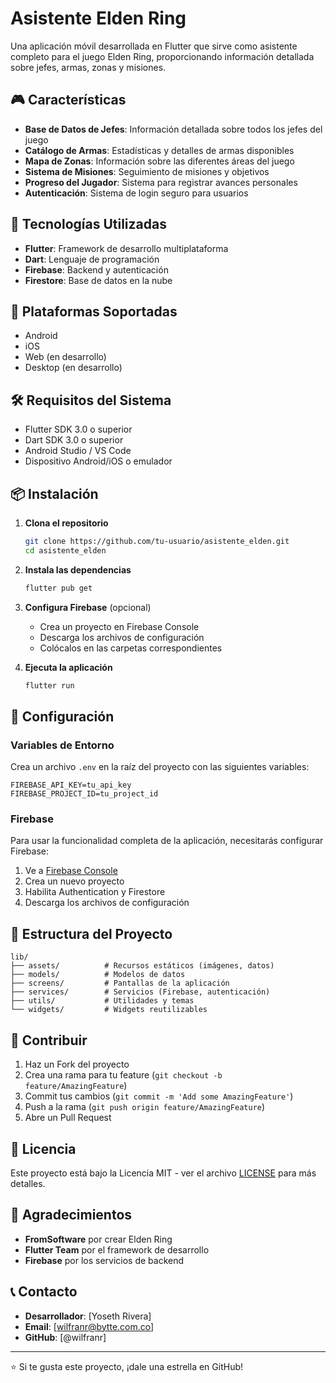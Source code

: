 # Asistente Elden Ring

Una aplicación móvil desarrollada en Flutter que sirve como asistente completo para el juego Elden Ring, proporcionando información detallada sobre jefes, armas, zonas y misiones.

## 🎮 Características

- **Base de Datos de Jefes**: Información detallada sobre todos los jefes del juego
- **Catálogo de Armas**: Estadísticas y detalles de armas disponibles
- **Mapa de Zonas**: Información sobre las diferentes áreas del juego
- **Sistema de Misiones**: Seguimiento de misiones y objetivos
- **Progreso del Jugador**: Sistema para registrar avances personales
- **Autenticación**: Sistema de login seguro para usuarios

## 🚀 Tecnologías Utilizadas

- **Flutter**: Framework de desarrollo multiplataforma
- **Dart**: Lenguaje de programación
- **Firebase**: Backend y autenticación
- **Firestore**: Base de datos en la nube

## 📱 Plataformas Soportadas

- Android
- iOS
- Web (en desarrollo)
- Desktop (en desarrollo)

## 🛠️ Requisitos del Sistema

- Flutter SDK 3.0 o superior
- Dart SDK 3.0 o superior
- Android Studio / VS Code
- Dispositivo Android/iOS o emulador

## 📦 Instalación

1. **Clona el repositorio**
   ```bash
   git clone https://github.com/tu-usuario/asistente_elden.git
   cd asistente_elden
   ```

2. **Instala las dependencias**
   ```bash
   flutter pub get
   ```

3. **Configura Firebase** (opcional)
   - Crea un proyecto en Firebase Console
   - Descarga los archivos de configuración
   - Colócalos en las carpetas correspondientes

4. **Ejecuta la aplicación**
   ```bash
   flutter run
   ```

## 🔧 Configuración

### Variables de Entorno
Crea un archivo `.env` en la raíz del proyecto con las siguientes variables:
```
FIREBASE_API_KEY=tu_api_key
FIREBASE_PROJECT_ID=tu_project_id
```

### Firebase
Para usar la funcionalidad completa de la aplicación, necesitarás configurar Firebase:
1. Ve a [Firebase Console](https://console.firebase.google.com/)
2. Crea un nuevo proyecto
3. Habilita Authentication y Firestore
4. Descarga los archivos de configuración

## 📁 Estructura del Proyecto

```
lib/
├── assets/          # Recursos estáticos (imágenes, datos)
├── models/          # Modelos de datos
├── screens/         # Pantallas de la aplicación
├── services/        # Servicios (Firebase, autenticación)
├── utils/           # Utilidades y temas
└── widgets/         # Widgets reutilizables
```

## 🤝 Contribuir

1. Haz un Fork del proyecto
2. Crea una rama para tu feature (`git checkout -b feature/AmazingFeature`)
3. Commit tus cambios (`git commit -m 'Add some AmazingFeature'`)
4. Push a la rama (`git push origin feature/AmazingFeature`)
5. Abre un Pull Request

## 📄 Licencia

Este proyecto está bajo la Licencia MIT - ver el archivo [LICENSE](LICENSE) para más detalles.

## 🙏 Agradecimientos

- **FromSoftware** por crear Elden Ring
- **Flutter Team** por el framework de desarrollo
- **Firebase** por los servicios de backend

## 📞 Contacto

- **Desarrollador**: [Yoseth Rivera]
- **Email**: [wilfranr@bytte.com.co]
- **GitHub**: [@wilfranr]

---

⭐ Si te gusta este proyecto, ¡dale una estrella en GitHub!
